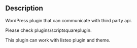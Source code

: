 ## Description
<p>WordPress plugin that can communicate with third party api.</p>
<p>Please check plugins/scriptsquareplugin.</p>
<p>This plugin can work with listeo plugin and theme.</p>
